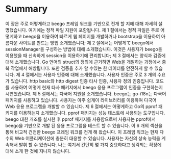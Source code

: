 # Summary

이 장은 주로 어떻게하고 beego 프레임 워크를 기반으로 전개 할 지에 대해 자세히 설명했습니다. 여기에는 정적 파일 지원이 포함됩니다. 제 1 절에서는 정적 파일은 주로 어떻게하고 beego을 이용하여 빠르게 웹 페이지를 개발하거나 bootstrap을 이용하여 아름다운 사이트를 만드는 방법 소개했습니다; 제 2 절에서는 어떻게て beego에서 sessionManager을 구성하는 방법에 대해 소개했습니다. 이것은 사용자가 beego을 이용했을 때 신속하게 session을 이용하기에 편리합니다; 제 3 절에서는 양식과 검증에 대해 소개했습니다. Go 언어의 struct의 정의에 근거하면 Web을 개발하는 과정에서 중복 작업에서 해방됩니다. 또한 검증을 추가 할 수있는 한 데이터를 안전하게 할 수 있습니다. 제 4 절에서는 사용자 인증에 대해 소개했습니다. 사용자 인증은 주로 3 개의 수요가 있습니다. http basic와 http digest 인증 타사 인증, 사용자 정의 인증입니다. 코드를 사용하여 어떻게 현재 타사 패키지에서 beego 응용 프로그램이 인증을 구현하는지 시연했습니다. 제 5 절에서는 다국어 지원을 소개했습니다. beego는 go-i18n는 다국어 패키지를 사용하고 있습니다. 사용자는 아주 쉽게이 라이브러리를 이용하여 다국어 Web 응용 프로그램을 개발할 수 있습니다. 제 6 절에서는 어떻게하고 Go의 pprof 패키지를 이용하는지 소개했습니다. pprof 패키지는 성능 테스트에 사용되는 도구입니다. beego 대한 개조를 실시한 후 pprof 패키지를 사용함으로써 사용자는 pprof에서 beego을 기반으로 개발 된 응용 프로그램을 테스트 할 수 있습니다. 이 6 개의 섹션을 통해 비교적 건전한 beego 프레임 워크를 전개 해 왔습니다. 이 프레임 워크는 현재 다수의 Web 어플리케이션에 충분히 대응할 수 있습니다. 사용자는 자신의 상속 능력을 계속해서 발휘 할 수 있습니다. 나는 여기서 간단히 몇 가지 중요하다고 생각되는 확장에 대해 소개 한 것에 지나지 않습니다.


